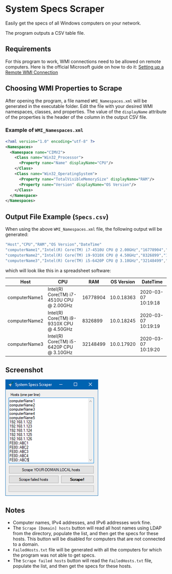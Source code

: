 # System Specs Scraper

Easily get the specs of all Windows computers on your network.

The program outputs a CSV table file.

## Requirements

For this program to work, WMI connections need to be allowed on remote computers. Here is the official Microsoft guide on how to do it:
[Setting up a Remote WMI Connection](https://docs.microsoft.com/en-us/windows/win32/wmisdk/connecting-to-wmi-remotely-starting-with-vista)

## Choosing WMI Properties to Scrape

After opening the program, a file named `WMI_Namespaces.xml` will be generated in the executable folder. Edit the file with your desired WMI namespaces, classes, and properties. The value of the  `displayName` attribute of the properties is the header of the column in the output CSV file.

### Example of `WMI_Namespaces.xml`

```xml
<?xml version="1.0" encoding="utf-8" ?>
<Namespaces>
  <Namespace name="CIMV2">
    <Class name="Win32_Processor">
      <Property name="Name" displayName="CPU"/>
    </Class>
    <Class name="Win32_OperatingSystem">
      <Property name="TotalVisibleMemorySize" displayName="RAM"/>
      <Property name="Version" displayName="OS Version"/>
    </Class>
  </Namespace>
</Namespaces>
```

## Output File Example (`Specs.csv`)

When using the above `WMI_Namespaces.xml` file, the following output will be generated:

```cs
"Host","CPU","RAM","OS Version","DateTime"
"computerName1","Intel(R) Core(TM) i7-4510U CPU @ 2.00GHz","16778904","10.0.18363","2020-03-07 10:19:18"
"computerName2","Intel(R) Core(TM) i9-9310X CPU @ 4.50GHz","8326899","10.0.18245","2020-03-07 10:19:19"
"computerName3","Intel(R) Core(TM) i5-6420P CPU @ 3.10GHz","32148499","10.0.17920","2020-03-07 10:19:20"
```

which will look like this in a spreadsheet software:

Host|CPU|RAM|OS Version|DateTime
-|-|-|-|-
computerName1|Intel(R) Core(TM) i7-4510U CPU @ 2.00GHz|16778904|10.0.18363|2020-03-07 10:19:18
computerName2|Intel(R) Core(TM) i9-9310X CPU @ 4.50GHz|8326899|10.0.18245|2020-03-07 10:19:19
computerName3|Intel(R) Core(TM) i5-6420P CPU @ 3.10GHz|32148499|10.0.17920|2020-03-07 10:19:20

## Screenshot

![Screenshot](media/screenshot.png)

## Notes

* Computer names, IPv4 addresses, and IPv6 addresses work fine.
* The `Scrape [Domain] hosts` button will read all host names using LDAP from the directory, populate the list, and then get the specs for these hosts. This button will be disabled for computers that are not connected to a domain.
* `FailedHosts.txt` file will be generated with all the computers for which the program was not able to get specs.
* The `Scrape failed hosts` button will read the `FailedHosts.txt` file, populate the list, and then get the specs for these hosts.
